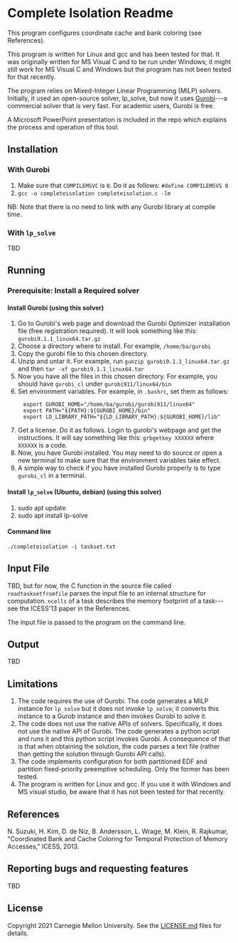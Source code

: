 # Complete Isolation Readme

This program configures coordinate cache and bank coloring (see References).

This program is written for Linux and gcc and has been tested for that. It was originally written for MS Visual C and to be run under Windows; it might still work for MS Visual C and Windows but the program has not been tested for that recently.

The program relies on Mixed-Integer Linear Programming (MILP) solvers. Initially, it used an open-source solver, lp_solve, but now it uses [Gurobi](https://www.gurobi.com/)---a commercial solver that is very fast. For academic users, Gurobi is free.

A Microsoft PowerPoint presentation is included in the repo which explains the process and operation of this tool.

## Installation

### With Gurobi

1. Make sure that `COMPILEMSVC` is `0`. Do it as follows: `#define COMPILEMSVS 0`
2. `gcc -o completeisolation completeisolation.c -lm`

NB: Note that there is no need to link with any Gurobi library at compile time.

### With `lp_solve`

TBD

## Running

### Prerequisite: Install a Required solver

#### Install Gurobi (using this solver)

1. Go to Gurobi's web page and download the Gurobi Optimizer installation file (free registration required). It will look something like this: `gurobi9.1.1_linux64.tar.gz`
2. Choose a directory where to install. For example, `/home/ba/gurobi`
3. Copy the gurobi file to this chosen directory.
4. Unzip and untar it. For example, run `gunzip gurobi9.1.1_linux64.tar.gz` and then `tar -xf gurobi9.1.1_linux64.tar`
5. Now you have all the files in this chosen directory. For example, you should have `gurobi_cl` under `gurobi911/linux64/bin`
6. Set environment variables. For example, in `.bashrc`, set them as follows:
```
     export GUROBI_HOME="/home/ba/gurobi/gurobi911/linux64"
     export PATH="${PATH}:${GUROBI_HOME}/bin"
     export LD_LIBRARY_PATH="${LD_LIBRARY_PATH}:${GUROBI_HOME}/lib"
```
7. Get a license. Do it as follows. Login to gurobi's webpage and get the instructions.
   It will say something like this: `grbgetkey XXXXXX` where `XXXXXX` is a code.
8. Now, you have Gurobi installed. You may need to do source or open a new terminal to make sure that the environment variables take effect.
9. A simple way to check if you have installed Gurobi properly is to type `gurobi_cl` in a terminal.

#### Install `lp_solve` (Ubuntu, debian) (using this solver)

1. sudo apt update
2. sudo apt install lp-solve

#### Command line

```
./completeisolation -i taskset.txt
```

## Input File

TBD, but for now, the C function in the source file called `readtasksetfromfile` parses the input file to an internal structure for computation. `ncells` of a task describes the memory footprint of a task---see the ICESS'13 paper in the References.

The input file is passed to the program on the command line.

## Output

TBD

## Limitations

1. The code requires the use of Gurobi. The code generates a MILP instance for `lp_solve` but it does not invoke `lp_solve`; it converts this instance to a Gurob instance and then invokes Gurobi to solve it.
2. The code does not use the native APIs of solvers. Specifically, it does not use the native API of Gurobi.  The code generates a python script and runs it and this python script invokes Gurobi.  A consequence of that is that when obtaining the solution, the code parses a text file (rather than getting the solution through Gurobi API calls).
3. The code implements configuration for both partitioned EDF and partition fixed-priority preemptive scheduling.  Only the former has been tested.
4. The program is written for Linux and gcc. If you use it with Windows and MS visual studio, be aware that it has not been tested for that recently.

## References

N. Suzuki, H. Kim, D. de Niz, B. Andersson, L. Wrage, M. Klein, R. Rajkumar, "Coordinated Bank and Cache Coloring for Temporal Protection of Memory Accesses," ICESS, 2013.

## Reporting bugs and requesting features

TBD

## License

Copyright 2021 Carnegie Mellon University. See the [LICENSE.md](./LICENSE.md) files for details.
